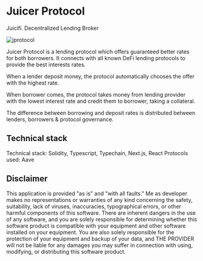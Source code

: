 # Juicer Protocol
Juicifi. Decentralized Lending Broker

![jprotocol](https://user-images.githubusercontent.com/26343374/96940728-2cfa6c00-14d9-11eb-8ab9-ecbe538fb276.jpeg)

Juicer Protocol is a lending protocol which offers guaranteed better rates for both borrowers. It connects with all known DeFi lending protocols to provide the best interests rates.

When a lender deposit money, the protocol automatically chooses the offer with the highest rate. 

When borrower comes, the protocol takes money from lending provider with the lowest interest rate and credit them to borrower, taking a collateral.

The difference between borrowing and deposit rates is distributed between lenders, borrowers & protocol governance.

## Technical stack

Technical stack: Solidity, Typescript, Typechain, Next.js, React
Protocols used: Aave

## Disclaimer
   
This application is provided "as is" and "with all faults." Me as developer makes no representations or warranties of any kind concerning the safety, suitability, lack of viruses, inaccuracies, typographical errors, or other harmful components of this software. There are inherent dangers in the use of any software, and you are solely responsible for determining whether this software product is compatible with your equipment and other software installed on your equipment. You are also solely responsible for the protection of your equipment and backup of your data, and THE PROVIDER will not be liable for any damages you may suffer in connection with using, modifying, or distributing this software product.
